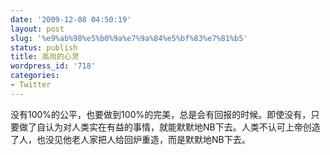 ```yaml
---
date: '2009-12-08 04:50:19'
layout: post
slug: '%e9%ab%98%e5%b0%9a%e7%9a%84%e5%bf%83%e7%81%b5'
status: publish
title: 高尚的心灵
wordpress_id: '718'
categories:
- Twitter
---
```


没有100%的公平，也要做到100%的完美，总是会有回报的时候。即使没有，只要做了自认为对人类实在有益的事情，就能默默地NB下去。人类不认可上帝创造了人，也没见他老人家把人给回炉重造，而是默默地NB下去。
